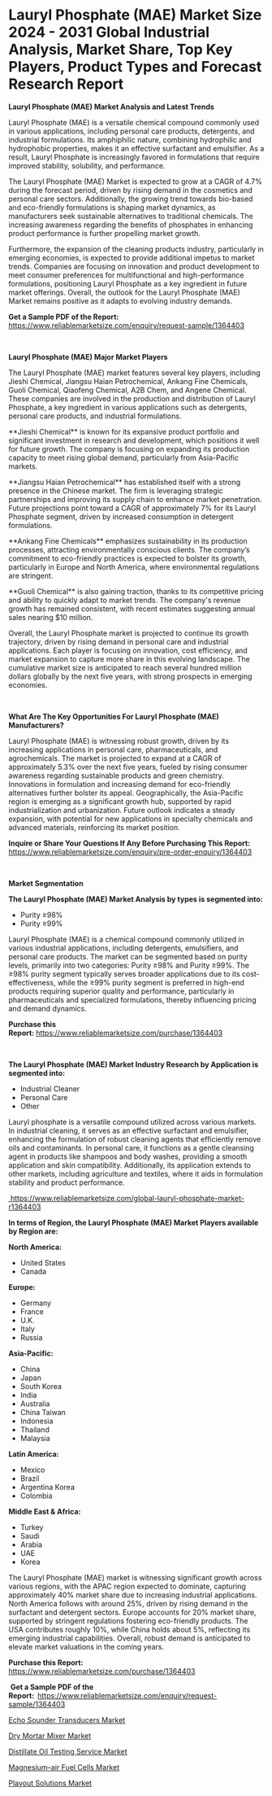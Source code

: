 <p><h1>Lauryl Phosphate (MAE) Market Size 2024 - 2031 Global Industrial Analysis, Market Share, Top Key Players, Product Types and Forecast Research Report</h1></p><p><strong>Lauryl Phosphate (MAE) Market Analysis and Latest Trends</strong></p>
<p><p>Lauryl Phosphate (MAE) is a versatile chemical compound commonly used in various applications, including personal care products, detergents, and industrial formulations. Its amphiphilic nature, combining hydrophilic and hydrophobic properties, makes it an effective surfactant and emulsifier. As a result, Lauryl Phosphate is increasingly favored in formulations that require improved stability, solubility, and performance.</p><p>The Lauryl Phosphate (MAE) Market is expected to grow at a CAGR of 4.7% during the forecast period, driven by rising demand in the cosmetics and personal care sectors. Additionally, the growing trend towards bio-based and eco-friendly formulations is shaping market dynamics, as manufacturers seek sustainable alternatives to traditional chemicals. The increasing awareness regarding the benefits of phosphates in enhancing product performance is further propelling market growth.</p><p>Furthermore, the expansion of the cleaning products industry, particularly in emerging economies, is expected to provide additional impetus to market trends. Companies are focusing on innovation and product development to meet consumer preferences for multifunctional and high-performance formulations, positioning Lauryl Phosphate as a key ingredient in future market offerings. Overall, the outlook for the Lauryl Phosphate (MAE) Market remains positive as it adapts to evolving industry demands.</p></p>
<p><strong>Get a Sample PDF of the Report:&nbsp;</strong> <a href="https://www.reliablemarketsize.com/enquiry/request-sample/1364403?utm_campaign=1600&utm_medium=2&utm_source=Github&utm_content=ia&utm_term=21102024&utm_id=lauryl-phosphate-mae">https://www.reliablemarketsize.com/enquiry/request-sample/1364403</a></p>
<p>&nbsp;</p>
<p><strong>Lauryl Phosphate (MAE) Major Market Players</strong></p>
<p><p>The Lauryl Phosphate (MAE) market features several key players, including Jieshi Chemical, Jiangsu Haian Petrochemical, Ankang Fine Chemicals, Guoli Chemical, Qiaofeng Chemical, A2B Chem, and Angene Chemical. These companies are involved in the production and distribution of Lauryl Phosphate, a key ingredient in various applications such as detergents, personal care products, and industrial formulations.</p><p>**Jieshi Chemical** is known for its expansive product portfolio and significant investment in research and development, which positions it well for future growth. The company is focusing on expanding its production capacity to meet rising global demand, particularly from Asia-Pacific markets.</p><p>**Jiangsu Haian Petrochemical** has established itself with a strong presence in the Chinese market. The firm is leveraging strategic partnerships and improving its supply chain to enhance market penetration. Future projections point toward a CAGR of approximately 7% for its Lauryl Phosphate segment, driven by increased consumption in detergent formulations.</p><p>**Ankang Fine Chemicals** emphasizes sustainability in its production processes, attracting environmentally conscious clients. The company’s commitment to eco-friendly practices is expected to bolster its growth, particularly in Europe and North America, where environmental regulations are stringent.</p><p>**Guoli Chemical** is also gaining traction, thanks to its competitive pricing and ability to quickly adapt to market trends. The company's revenue growth has remained consistent, with recent estimates suggesting annual sales nearing $10 million.</p><p>Overall, the Lauryl Phosphate market is projected to continue its growth trajectory, driven by rising demand in personal care and industrial applications. Each player is focusing on innovation, cost efficiency, and market expansion to capture more share in this evolving landscape. The cumulative market size is anticipated to reach several hundred million dollars globally by the next five years, with strong prospects in emerging economies.</p></p>
<p>&nbsp;</p>
<p><strong>What Are The Key Opportunities For Lauryl Phosphate (MAE) Manufacturers?</strong></p>
<p><p>Lauryl Phosphate (MAE) is witnessing robust growth, driven by its increasing applications in personal care, pharmaceuticals, and agrochemicals. The market is projected to expand at a CAGR of approximately 5.3% over the next five years, fueled by rising consumer awareness regarding sustainable products and green chemistry. Innovations in formulation and increasing demand for eco-friendly alternatives further bolster its appeal. Geographically, the Asia-Pacific region is emerging as a significant growth hub, supported by rapid industrialization and urbanization. Future outlook indicates a steady expansion, with potential for new applications in specialty chemicals and advanced materials, reinforcing its market position.</p></p>
<p><strong>Inquire or Share Your Questions If Any Before Purchasing This Report:</strong> <a href="https://www.reliablemarketsize.com/enquiry/pre-order-enquiry/1364403?utm_campaign=1600&utm_medium=2&utm_source=Github&utm_content=ia&utm_term=21102024&utm_id=lauryl-phosphate-mae">https://www.reliablemarketsize.com/enquiry/pre-order-enquiry/1364403</a></p>
<p>&nbsp;</p>
<p><strong>Market Segmentation</strong></p>
<p><strong>The Lauryl Phosphate (MAE) Market Analysis by types is segmented into:</strong></p>
<p><ul><li>Purity ≥98%</li><li>Purity ≥99%</li></ul></p>
<p><p>Lauryl Phosphate (MAE) is a chemical compound commonly utilized in various industrial applications, including detergents, emulsifiers, and personal care products. The market can be segmented based on purity levels, primarily into two categories: Purity ≥98% and Purity ≥99%. The ≥98% purity segment typically serves broader applications due to its cost-effectiveness, while the ≥99% purity segment is preferred in high-end products requiring superior quality and performance, particularly in pharmaceuticals and specialized formulations, thereby influencing pricing and demand dynamics.</p></p>
<p><strong>Purchase this Report:&nbsp;</strong><a href="https://www.reliablemarketsize.com/purchase/1364403?utm_campaign=1600&utm_medium=2&utm_source=Github&utm_content=ia&utm_term=21102024&utm_id=lauryl-phosphate-mae">https://www.reliablemarketsize.com/purchase/1364403</a></p>
<p>&nbsp;</p>
<p><strong>The Lauryl Phosphate (MAE) Market Industry Research by Application is segmented into:</strong></p>
<p><ul><li>Industrial Cleaner</li><li>Personal Care</li><li>Other</li></ul></p>
<p><p>Lauryl phosphate is a versatile compound utilized across various markets. In industrial cleaning, it serves as an effective surfactant and emulsifier, enhancing the formulation of robust cleaning agents that efficiently remove oils and contaminants. In personal care, it functions as a gentle cleansing agent in products like shampoos and body washes, providing a smooth application and skin compatibility. Additionally, its application extends to other markets, including agriculture and textiles, where it aids in formulation stability and product performance.</p></p>
<p><a href="https://www.reliablemarketsize.com/global-lauryl-phosphate-market-r1364403?utm_campaign=1600&utm_medium=2&utm_source=Github&utm_content=ia&utm_term=21102024&utm_id=lauryl-phosphate-mae">&nbsp;https://www.reliablemarketsize.com/global-lauryl-phosphate-market-r1364403</a></p>
<p><strong>In terms of Region, the Lauryl Phosphate (MAE) Market Players available by Region are:</strong></p>
<p>
    <p> <strong> North America: </strong>
        <ul>
            <li>United States</li>
            <li>Canada</li>
        </ul>
        </p> 
    <p> <strong> Europe: </strong>
        <ul>
            <li>Germany</li>
            <li>France</li>
            <li>U.K.</li>
            <li>Italy</li>
            <li>Russia</li>
        </ul>
        </p> 
    <p> <strong> Asia-Pacific: </strong>
        <ul>
            <li>China</li>
            <li>Japan</li>
            <li>South Korea</li>
            <li>India</li>
            <li>Australia</li>
            <li>China Taiwan</li>
            <li>Indonesia</li>
            <li>Thailand</li>
            <li>Malaysia</li>
        </ul>
        </p> 
    <p> <strong> Latin America: </strong>
        <ul>
            <li>Mexico</li>
            <li>Brazil</li>
            <li>Argentina Korea</li>
            <li>Colombia</li>
        </ul>
        </p> 
    <p> <strong> Middle East & Africa: </strong>
        <ul>
            <li>Turkey</li>
            <li>Saudi</li>
            <li>Arabia</li>
            <li>UAE</li>
            <li>Korea</li>
        </ul>
    </p>
    </p>
<p><p>The Lauryl Phosphate (MAE) market is witnessing significant growth across various regions, with the APAC region expected to dominate, capturing approximately 40% market share due to increasing industrial applications. North America follows with around 25%, driven by rising demand in the surfactant and detergent sectors. Europe accounts for 20% market share, supported by stringent regulations fostering eco-friendly products. The USA contributes roughly 10%, while China holds about 5%, reflecting its emerging industrial capabilities. Overall, robust demand is anticipated to elevate market valuations in the coming years.</p></p>
<p><strong>Purchase this Report: </strong><a href="https://www.reliablemarketsize.com/purchase/1364403?utm_campaign=1600&utm_medium=2&utm_source=Github&utm_content=ia&utm_term=21102024&utm_id=lauryl-phosphate-mae">https://www.reliablemarketsize.com/purchase/1364403</a></p>
<p>&nbsp;<strong>Get a Sample PDF of the Report:&nbsp;&nbsp;</strong><a href="https://www.reliablemarketsize.com/enquiry/request-sample/1364403?utm_campaign=1600&utm_medium=2&utm_source=Github&utm_content=ia&utm_term=21102024&utm_id=lauryl-phosphate-mae">https://www.reliablemarketsize.com/enquiry/request-sample/1364403</a></p>
<p><strong></strong></p>
<p><p><a href="https://issuu.com/reportprime-2/docs/echo-sounder-transducers-market-siz_aca76fc737e477?utm_campaign=1600&utm_medium=2&utm_source=Github&utm_content=ia&utm_term=21102024&utm_id=lauryl-phosphate-mae">Echo Sounder Transducers Market</a></p><p><a href="https://issuu.com/reportprime-2/docs/dry-mortar-mixer-market-size-2030.p_056df7bc310144?utm_campaign=1600&utm_medium=2&utm_source=Github&utm_content=ia&utm_term=21102024&utm_id=lauryl-phosphate-mae">Dry Mortar Mixer Market</a></p><p><a href="https://www.linkedin.com/pulse/opportunities-challenges-distillate-oil-testing-service-market-e84gc?utm_campaign=1600&utm_medium=2&utm_source=Github&utm_content=ia&utm_term=21102024&utm_id=lauryl-phosphate-mae">Distillate Oil Testing Service Market</a></p><p><a href="https://github.com/santosh758595/Market-Research-Report-List-6/blob/main/magnesiumair-fuel-cells-market.md?utm_campaign=1600&utm_medium=2&utm_source=Github&utm_content=ia&utm_term=21102024&utm_id=lauryl-phosphate-mae">Magnesium–air Fuel Cells Market</a></p><p><a href="https://www.linkedin.com/pulse/comprehensive-playout-solutions-market-report-regional-analysis-lyhhc?utm_campaign=1600&utm_medium=2&utm_source=Github&utm_content=ia&utm_term=21102024&utm_id=lauryl-phosphate-mae">Playout Solutions Market</a></p></p>